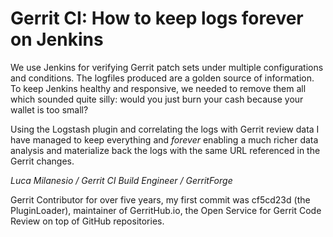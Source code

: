 # Gerrit CI: How to keep logs forever on Jenkins

We use Jenkins for verifying Gerrit patch sets under multiple
configurations and conditions. The logfiles produced are a golden source of information. To keep Jenkins healthy and responsive,
we needed to remove them all which sounded quite silly: would
you just burn your cash because your wallet is too small?

Using the Logstash plugin and correlating the logs with Gerrit
review data I have managed to keep everything and *forever*
enabling a much richer data analysis and materialize back
the logs with the same URL referenced in the Gerrit changes.

*Luca Milanesio / Gerrit CI Build Engineer / GerritForge*

Gerrit Contributor for over five years, my first commit
was cf5cd23d (the PluginLoader), maintainer of
GerritHub.io, the Open Service for Gerrit Code Review
on top of GitHub repositories.
